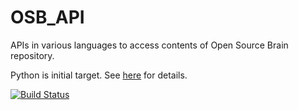 OSB_API
=======

APIs in various languages to access contents of Open Source Brain repository.

Python is initial target. See [here](python) for details.

[![Build Status](https://travis-ci.com/OpenSourceBrain/OSB_API.svg?branch=master)](https://travis-ci.com/OpenSourceBrain/OSB_API)


